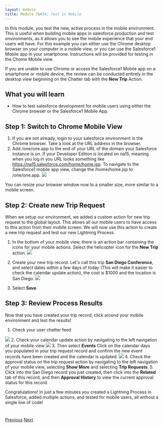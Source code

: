 ```yaml
---
layout: module
title: Module 7&#58; Test in Mobile 
---
```


In this module, you test the new, active process in the mobile environment. This is useful when building mobile apps in salesforce production and test environments, as it allows you to see the mobile experience that your end users will have. For this example you can either use the Chrome desktop browser on your computer in a mobile view, or you can use the Salesforce1 Mobile app in your smartphone. Instructions will be provided for testing in the Chome Mobile view. 

If you are unable to use Chrome or access the Salesforce1 Mobile app on a smartphone or mobile device, the review can be conducted entirely in the desktop view beginning on the Chatter tab with the **New Trip** Action. 



## What you will learn

- How to test salesforce development for mobile users using either the Chrome browser or the Salesforce1 Mobile App. 



## Step 1: Switch to Chrome Mobile View

1. If you are not already, login to your salesforce environment in the Chrome browser. Take a look at the URL address in the browser. 
2. Add /one/one.app to the end of your URL of the domain your Salesforce instance is on. If your Developer Edition is located on na15, meaning when you log in you URL looks something like https://na15.salesforce.com/home/home.jsp. To navigate to the Salesforce1 mobile app view, change the /home/home.jsp to /one/one.app. 
![](images/mobile1.jpg)


You can resize your browser window now to a smaller size, more similar to a mobile screen. 


## Step 2: Create new Trip Request
When we setup our environment, we added a custom action for new trip request to the global layout. This allows all our mobile users to have access to this action from their mobile screen. We will now use this action to create a new trip request and test our new Lightning Process. 

1. In the bottom of your mobile view, there is an action bar containing the icons for your mobile actions. Select the helicopter icon for the **New Trip** action. 
![](images/mobile3.jpg)

2. Create your new trip record. Let's call this trip **San Diego Conference**, and select dates within a few days of today (This will make it easier to check the calendar update action), the cost is $1000 and the location is San Diego. 
![](images/mobile4.jpg)
3. Select **Save**



## Step 3: Review Process Results 
Now that you have created your trip record, click around your mobile environment and test the results! 


1. Check your user chatter feed

![](images/chatter1.jpg)
2. Check your calendar update action by navigating to the left navigation of your mobile view
![](images/chatter2.jpg)
3. Then select **Events** Click on the calendar days you populated in your trip request record and confirm the new event records have been created and the calendar is updated. 
![](images/mobile5.jpg)
4. Check the approval status on the trip request action by navigating to the left navigation of your mobile view, selecting **Show More** and selecting **Trip Requests**. 
5. Click into the San Diego record you just created, then click into the **Related** tab of this record, and then  **Approval History** to view the current approval status for this record. 



Congratulations! In just a few minutes you created a Lightning Process in Salesforce, added multiple actions, and tested for mobile users, all without a single line of code!






<div class="row" style="margin-top:40px;">
<div class="col-sm-12">
<a href="create-searchbar-component.html" class="btn btn-default"><i class="glyphicon glyphicon-chevron-left"></i> Previous</a>
<a href="next.html" class="btn btn-default pull-right">Next <i class="glyphicon glyphicon-chevron-right"></i></a>
</div>
</div>
